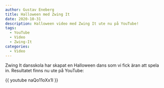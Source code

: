 ```yaml
---
author: Gustav Eneberg
title: Halloween med Zwing It
date: 2020-10-31
description: Halloween video med Zwing It ute nu på YouTube!
tags:
  - YouTube
  - Video
  - Zwing-It
categories:
  - Video
---
```

Zwing It dansskola har skapat en Halloween dans som vi fick äran att spela in. Resultatet finns nu ute på YouTube:

{{ youtube naQo11oXx1I }}